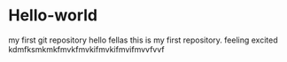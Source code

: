 # Hello-world
my first git repository
hello fellas this is my first repository. 
feeling excited kdmfksmkmkfmvkfmvkifmvkifmvifmvvfvvf
